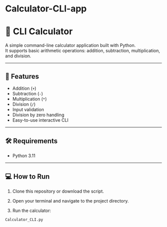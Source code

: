# Calculator-CLI-app
# 🧮 CLI Calculator

A simple command-line calculator application built with Python.  
It supports basic arithmetic operations: addition, subtraction, multiplication, and division.

---

## 🚀 Features

- Addition (`+`)
- Subtraction (`-`)
- Multiplication (`*`)
- Division (`/`)
- Input validation
- Division by zero handling
- Easy-to-use interactive CLI

---

## 🛠 Requirements

- Python 3.11

---

## 💻 How to Run

1. Clone this repository or download the script.

2. Open your terminal and navigate to the project directory.

3. Run the calculator:

```bash
Calculator_CLI.py
